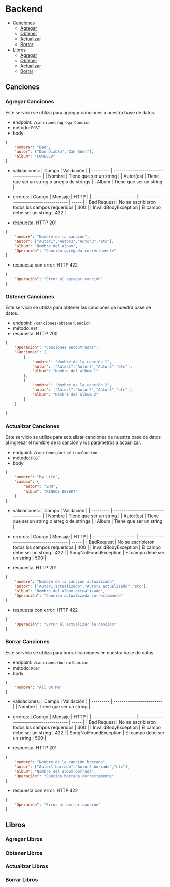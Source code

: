 # Backend

* [Canciones](#Canciones)
    * [Agregar](#Agregar-Canciones)
    * [Obtener](#Obtener-Canciones)
    * [Actualizar](#Actualizar-Canciones)
    * [Borrar](#Borrar-Canciones)
* [Libros](#Libros)
    * [Agregar](#Agregar-Libros)
    * [Obtener](#Obtener-Libros)
    * [Actualizar](#Actualizar-Libros)
    * [Borrar](#Borrar-Libros)


## Canciones

### Agregar Canciones

Este servicio se utiliza para agregar canciones a nuestra base de datos.

* endpoint: `/canciones/agregarCancion`
* método: `POST`
* body: 
```json
{
    "nombre": "Bad",
    "autor": ["Don Diablo","Zak Abel"],
    "album": "FOREVER"
}
```

* validaciones:
| Campo     | Validación                                    |
| --------- | ---------------------------------------       |
| Nombre    | Tiene que ser un string                       |
| Autor(es) | Tiene que ser un string o arreglo de strings  |
| Album     | Tiene que ser un string                       |

* errores:
| Codigo                | Mensaje                                       | HTTP  |
| --------------------- | ---------------------------------------       | ----- |
| Bad Request           | No se escribieron todos los campos requeridos | 400   |
| InvalidBodyException  | El campo debe ser un string                   | 422   |

* respuesta: HTTP 201 
```json
{
    "nombre": "Nombre de la canción",
    "autor": ["Autor1","Autor2","Autor3","etc"],
    "album": "Nombre del album",
    "Operación": "Canción agregada correctamente"
}
```

* respuesta con error:  HTTP 422
```json
{
    "Operación": "Error al agregar canción"
}
```

### Obtener Canciones

Este servicio se utiliza para obtener las canciones de nuestra base de datos.

* endpoint: `/canciones/obtenerCancion`
* método: `GET`
* respuesta: HTTP 200
```json
{   
    "Operación": "Canciones encontradas",
    "Canciones": [
        {
            "nombre": "Nombre de la canción 1",
            "autor": ["Autor1","Autor2","Autor3","etc"],
            "album": "Nombre del album 1"
        },
        {
            "nombre": "Nombre de la canción 2",
            "autor": ["Autor1","Autor2","Autor3","etc"],
            "album": "Nombre del album 2"
        }
    ]
    
}
```

### Actualizar Canciones

Este servicio se utiliza para actualizar canciones de nuestra base de datos al ingresar el nombre de la canción y los parámetros a actualizar.

* endpoint: `/canciones/actualizarCancion`
* método: `POST`
* body: 
```json
{
    "nombre": "My Life",
    "cambio": {
        "autor": "ZHU",
        "album": "RINGOS DESERT"
    }
}
```

* validaciones:
| Campo     | Validación                                    |
| --------- | ---------------------------------------       |
| Nombre    | Tiene que ser un string                       |
| Autor(es) | Tiene que ser un string o arreglo de strings  |
| Album     | Tiene que ser un string                       |

* errores:
| Codigo                | Mensaje                                       | HTTP  |
| --------------------- | ---------------------------------------       | ----- |
| BadRequest            | No se escribieron todos los campos requeridos | 400   |
| InvalidBodyException  | El campo debe ser un string                   | 422   |
| SongNotFoundException | El campo debe ser un string                   | 500   |

* respuesta: HTTP 201 
```json
{
    "nombre": "Nombre de la canción actualizada",
    "autor": ["Autor1 actualizado","Autor2 actualizado","etc"],
    "album": "Nombre del album actualizado",
    "Operación": "Canción actualizada correctamente"
}
```

* respuesta con error:  HTTP 422
```json
{
    "Operación": "Error al actualizar la canción"
}
```


### Borrar Canciones

Este servicio se utiliza para borrar canciones en nuestra base de datos.

* endpoint: `/canciones/borrarCancion`
* método: `POST`
* body: 
```json
{
    "nombre": "All On Me"
}
```

* validaciones:
| Campo     | Validación               |
| --------- | ------------------------ |
| Nombre    | Tiene que ser un string  |

* errores:
| Codigo                | Mensaje                                       | HTTP  |
| --------------------- | ---------------------------------------       | ----- |
| Bad Request           | No se escribieron todos los campos requeridos | 400   |
| InvalidBodyException  | El campo debe ser un string                   | 422   |
| SongNotFoundException | El campo debe ser un string                   | 500   |

* respuesta: HTTP 201 
```json
{
    "nombre": "Nombre de la canción borrada",
    "autor": ["Autor1 borrado","Autor2 borrado","etc"],
    "album": "Nombre del album borrada",
    "Operación": "Canción borrada correctamente"
}
```

* respuesta con error:  HTTP 422
```json
{
    "Operación": "Error al borrar canción"
}
```

## Libros

### Agregar Libros

### Obtener Libros

### Actualizar Libros


### Borrar Libros


